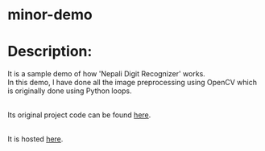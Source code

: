 # minor-demo

# Description:
It is a sample demo of how 'Nepali Digit Recognizer' works.<br/>
In this demo, I have done all the image preprocessing using OpenCV which is originally done using Python loops.<br/><br/>

Its original project code can be found <a href="https://github.com/samirkhanal35/Nepali-digit-recognizer">here</a>.<br/><br/>

It is hosted <a href="https://minor-demo.herokuapp.com/">here</a>.
